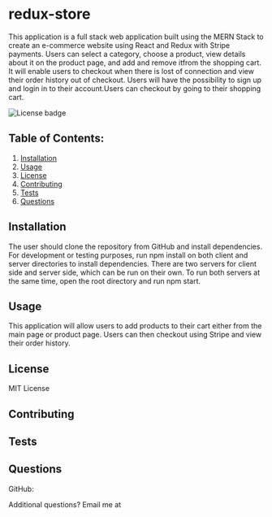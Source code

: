 # redux-store
 

This application is a full stack web application built using the MERN Stack to create an e-commerce website using React and Redux with Stripe payments. Users can select a category, choose a product, view details about it on the product page, and add and remove itfrom the shopping cart. It will enable users  to checkout when there is lost of connection and view their order history out of checkout. Users will have the possibility to sign up and login in to their account.Users can checkout by going to their shopping cart.

![License badge](https://img.shields.io/badge/license-MIT-builtinModules.svg)
     
## Table of Contents:
1. [Installation](#installation)
2. [Usage](#usage)
3. [License](#license)
4. [Contributing](#contributing)
5. [Tests](#tests)
6. [Questions](#questions)

## Installation
The user should clone the repository from GitHub and install dependencies. For development or testing purposes, run npm install on both client and server directories to install dependencies. There are two servers for client side and server side, which can be run on their own. To run both servers at the same time, open the root directory and run npm start.

## Usage
This application will allow users to add products to their cart either from the main page or product page. Users can then checkout using Stripe and view their order history.

## License
MIT License

## Contributing


## Tests


## Questions
GitHub: [](https://github.com/)

Additional questions? Email me at 
   
